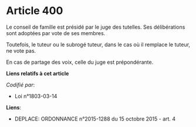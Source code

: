 # Article 400

Le conseil de famille est présidé par le juge des tutelles. Ses délibérations sont adoptées par vote de ses membres.

Toutefois, le tuteur ou le subrogé tuteur, dans le cas où il remplace le tuteur, ne vote pas.

En cas de partage des voix, celle du juge est prépondérante.

**Liens relatifs à cet article**

_Codifié par_:

  - Loi n°1803-03-14

**Liens**:

  - DEPLACE: ORDONNANCE n°2015-1288 du 15 octobre 2015 - art. 4

